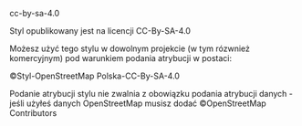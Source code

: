 cc-by-sa-4.0

Styl opublikowany jest na licencji CC-By-SA-4.0

Możesz użyć tego stylu w dowolnym projekcie (w tym rózwnież komercyjnym) pod warunkiem podania atrybucji w postaci:

©Styl-OpenStreetMap Polska-CC-By-SA-4.0

Podanie atrybucji stylu nie zwalnia z obowiązku podania atrybucji danych - jeśli użyłeś danych OpenStreetMap musisz dodać ©OpenStreetMap Contributors

